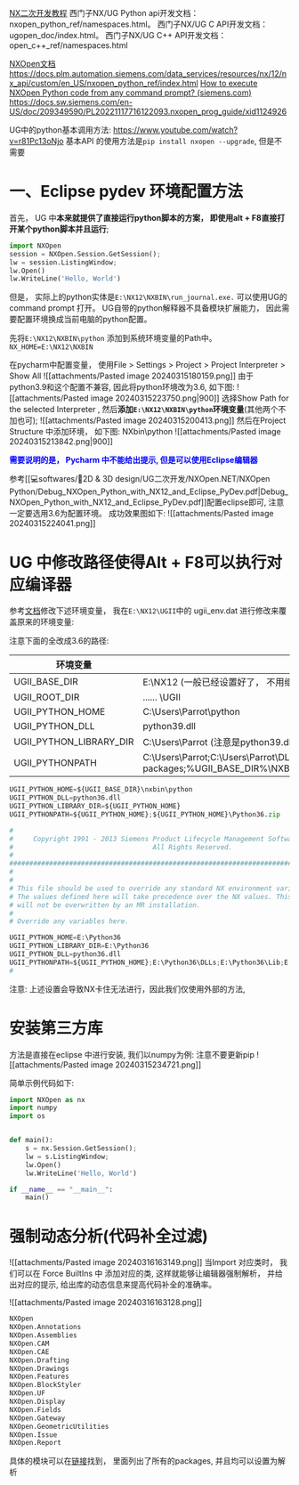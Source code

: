 [NX二次开发教程](https://blog.csdn.net/weixin_54698498/article/details/134772876)
西门子NX/UG Python api开发文档：nxopen_python_ref/namespaces.html。
西门子NX/UG C API开发文档：ugopen_doc/index.html。
西门子NX/UG C++ API开发文档：open_c++_ref/namespaces.html

[NXOpen文档](https://docs.plm.automation.siemens.com/data_services/resources/nx/10/nx_api/en_US/custom/nxopen_python_ref/NXOpen.html)
https://docs.plm.automation.siemens.com/data_services/resources/nx/12/nx_api/custom/en_US/nxopen_python_ref/index.html
[How to execute NXOpen Python code from any command prompt? (siemens.com)](https://support.sw.siemens.com/en-US/okba/PL8750551/How-to-execute-NXOpen-Python-code-from-any-command-prompt/index.html)
https://docs.sw.siemens.com/en-US/doc/209349590/PL20221117716122093.nxopen_prog_guide/xid1124926

UG中的python基本调用方法: https://www.youtube.com/watch?v=r81Pc13oNjo 
基本API 的使用方法是`pip install nxopen --upgrade`, 但是不需要

# 一、Eclipse pydev 环境配置方法
首先， UG 中**本来就提供了直接运行python脚本的方案， 即使用alt + F8直接打开某个python脚本并且运行**;
```py title:示例程序
import NXOpen
session = NXOpen.Session.GetSession();
lw = session.ListingWindow;
lw.Open()
lw.WriteLine('Hello, World')
```
但是， 实际上的python实体是`E:\NX12\NXBIN\run_journal.exe.` 可以使用UG的command prompt 打开。 UG自带的python解释器不具备模块扩展能力， 因此需要配置环境换成当前电脑的python配置。

先将`E:\NX12\NXBIN\python` 添加到系统环境变量的Path中。`NX_HOME=E:\NX12\NXBIN` 

在pycharm中配置变量， 使用File > Settings > Project > Project Interpreter > Show All 
![[attachments/Pasted image 20240315180159.png]]
由于python3.9和这个配置不兼容, 因此将python环境改为3.6, 如下图:
![[attachments/Pasted image 20240315223750.png|900]]
选择Show Path for the selected Interpreter , 然后**添加`E:\NX12\NXBIN\python`环境变量**(其他两个不加也可);
![[attachments/Pasted image 20240315200413.png]]
然后在Project Structure 中添加环境， 如下图: NXbin\python 
![[attachments/Pasted image 20240315213842.png|900]]

<b><mark style="background: transparent; color: blue">需要说明的是， Pycharm 中不能给出提示, 但是可以使用Eclipse编辑器</mark></b>

参考[[💻softwares/🗽2D & 3D design/UG二次开发/NXOpen.NET/NXOpen Python/Debug_NXOpen_Python_with_NX12_and_Eclipse_PyDev.pdf|Debug_NXOpen_Python_with_NX12_and_Eclipse_PyDev.pdf]]配置eclipse即可, 注意一定要选用3.6为配置环境。
成功效果图如下: 
![[attachments/Pasted image 20240315224041.png]]


# UG 中修改路径使得Alt + F8可以执行对应编译器
参考[文档](https://docs.sw.siemens.com/en-US/doc/209349590/PL20221117716122093.nxopen_prog_guide/xid1124926)修改下述环境变量， 我在`E:\NX12\UGII`中的 ugii_env.dat 进行修改来覆盖原来的环境变量:

注意下面的全改成3.6的路径: 

| 环境变量                    | 变量值                                                                                                                      |
| ----------------------- | ------------------------------------------------------------------------------------------------------------------------ |
| UGII_BASE_DIR           | E:\NX12    (一般已经设置好了， 不用继续设置)                                                                                            |
| UGII_ROOT_DIR           | ...... \UGII                                                                                                             |
| UGII_PYTHON_HOME        | C:\Users\Parrot\python                                                                                                   |
| UGII_PYTHON_DLL         | python39.dll                                                                                                             |
| UGII_PYTHON_LIBRARY_DIR | C:\Users\Parrot              (注意是python39.dll路径, 可能在System32下)                                                           |
| UGII_PYTHONPATH         | C:\Users\Parrot;C:\Users\Parrot\DLLs;C:\Users\Parrot\Lib;C:\Users\Parrot\Lib\site-packages;%UGII_BASE_DIR%\NXBIN\python; |

```py title:截取自默认的ugii_env_ug.dat
UGII_PYTHON_HOME=${UGII_BASE_DIR}\nxbin\python
UGII_PYTHON_DLL=python36.dll
UGII_PYTHON_LIBRARY_DIR=${UGII_PYTHON_HOME}
UGII_PYTHONPATH=${UGII_PYTHON_HOME};${UGII_PYTHON_HOME}\Python36.zip
```

```py
#
#     Copyright 1991 - 2013 Siemens Product Lifecycle Management Software Inc.
#                                   All Rights Reserved.
#
###############################################################################
# 
#
# This file should be used to override any standard NX environment variables.
# The values defined here will take precedence over the NX values. This file 
# will not be overwritten by an MR installation. 
#
# Override any variables here.

UGII_PYTHON_HOME=E:\Python36
UGII_PYTHON_LIBRARY_DIR=E:\Python36
UGII_PYTHON_DLL=python36.dll
UGII_PYTHONPATH=${UGII_PYTHON_HOME};E:\Python36\DLLs;E:\Python36\Lib;E:\Python36\Lib\site-packages;${UGII_BASE_DIR}\nxbin\managed;${UGII_BASE_DIR}\nxbin\python
#
```

注意: 上述设置会导致NX卡住无法进行，因此我们仅使用外部的方法, 
# 安装第三方库
方法是直接在eclipse 中进行安装, 我们以numpy为例: 
注意不要更新pip 
![[attachments/Pasted image 20240315234721.png]]

简单示例代码如下:
```python
import NXOpen as nx
import numpy
import os


def main():
    s = nx.Session.GetSession();
    lw = s.ListingWindow;
    lw.Open()
    lw.WriteLine('Hello, World')

if __name__ == "__main__":
    main()
```

# 强制动态分析(代码补全过滤)

![[attachments/Pasted image 20240316163149.png]]
当Import 对应类时， 我们可以在 Force BuiltIns 中 添加对应的类, 这样就能够让编辑器强制解析， 并给出对应的提示,  给出库的动态信息来提高代码补全的准确率。

![[attachments/Pasted image 20240316163128.png]]

```python
NXOpen
NXOpen.Annotations
NXOpen.Assemblies
NXOpen.CAM
NXOpen.CAE
NXOpen.Drafting
NXOpen.Drawings
NXOpen.Features 
NXOpen.BlockStyler
NXOpen.UF
NXOpen.Display
NXOpen.Fields
NXOpen.Gateway
NXOpen.GeometricUtilities
NXOpen.Issue 
NXOpen.Report
```

具体的模块可以在[链接](https://docs.plm.automation.siemens.com/data_services/resources/nx/12/nx_api/custom/en_US/nxopen_python_ref/index.html)找到， 里面列出了所有的packages, 并且均可以设置为解析
